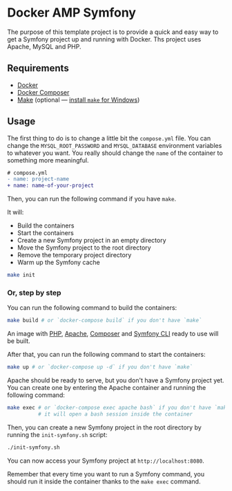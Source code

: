 # Docker AMP Symfony

The purpose of this template project is to provide a quick and easy way to get 
a Symfony project up and running with Docker. Ths project uses Apache, MySQL and
PHP.

## Requirements

- [Docker](https://www.docker.com/)
- [Docker Composer](https://docs.docker.com/compose/)
- [Make](https://www.gnu.org/software/make/manual/make.html) (optional — [install `make` for Windows](https://stackoverflow.com/questions/2532234/how-to-run-a-makefile-in-windows))

## Usage

The first thing to do is to change a little bit the `compose.yml` file. You can
change the `MYSQL_ROOT_PASSWORD` and `MYSQL_DATABASE` environment variables to
whatever you want. You really should change the `name` of the container to
something more meaningful.

```diff
# compose.yml
- name: project-name
+ name: name-of-your-project
```

Then, you can run the following command if you have `make`.

It will:
- Build the containers
- Start the containers
- Create a new Symfony project in an empty directory
- Move the Symfony project to the root directory
- Remove the temporary project directory
- Warm up the Symfony cache

```bash
make init
```

### Or, step by step

You can run the following command to build the containers:

```bash
make build # or `docker-compose build` if you don't have `make`
```

An image with [PHP](https://www.php.net), [Apache](https://httpd.apache.org), [Composer](https://getcomposer.org) and [Symfony CLI](https://symfony.com/download) ready to use will be built.

After that, you can run the following command to start the containers:

```bash
make up # or `docker-compose up -d` if you don't have `make`
```

Apache should be ready to serve, but you don't have a Symfony project yet. You
can create one by entering the Apache container and running the following command:

```bash
make exec # or `docker-compose exec apache bash` if you don't have `make`
          # it will open a bash session inside the container
```

Then, you can create a new Symfony project in the root directory by running the `init-symfony.sh` script:

```bash
./init-symfony.sh
```

You can now access your Symfony project at `http://localhost:8080`.

Remember that every time you want to run a Symfony command, you should run it
inside the container thanks to the `make exec` command.
